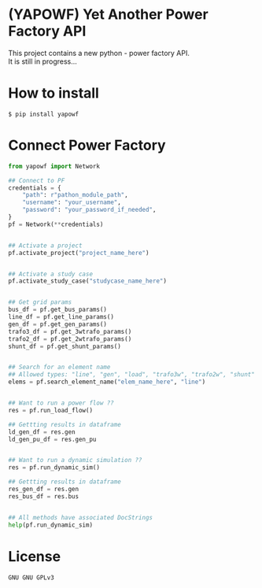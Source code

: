
# (YAPOWF) Yet Another Power Factory API
This project contains a new python - power factory API. \
It is still in progress...

# How to install

```
$ pip install yapowf
```

# Connect Power Factory

```python
from yapowf import Network

## Connect to PF
credentials = {
    "path": r"pathon_module_path",
    "username": "your_username",
    "password": "your_password_if_needed",
}
pf = Network(**credentials)


## Activate a project
pf.activate_project("project_name_here")


## Activate a study case
pf.activate_study_case("studycase_name_here")


## Get grid params
bus_df = pf.get_bus_params()
line_df = pf.get_line_params()
gen_df = pf.get_gen_params()
trafo3_df = pf.get_3wtrafo_params()
trafo2_df = pf.get_2wtrafo_params()
shunt_df = pf.get_shunt_params()


## Search for an element name
## Allowed types: "line", "gen", "load", "trafo3w", "trafo2w", "shunt"
elems = pf.search_element_name("elem_name_here", "line")


## Want to run a power flow ??
res = pf.run_load_flow()

## Gettting results in dataframe
ld_gen_df = res.gen
ld_gen_pu_df = res.gen_pu


## Want to run a dynamic simulation ??
res = pf.run_dynamic_sim()

## Gettting results in dataframe
res_gen_df = res.gen
res_bus_df = res.bus


## All methods have associated DocStrings
help(pf.run_dynamic_sim)
```

# License
`GNU GNU GPLv3`
